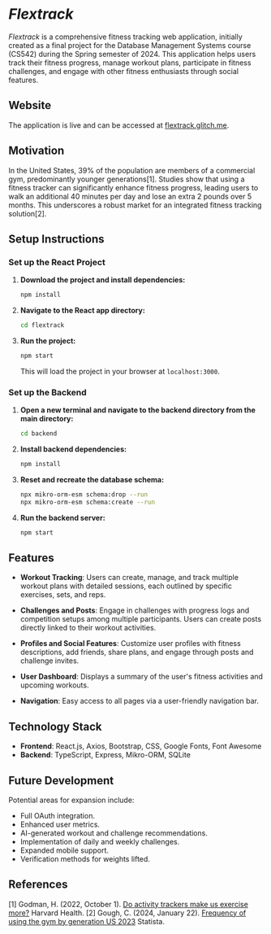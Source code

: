 # *Flextrack*

*Flextrack* is a comprehensive fitness tracking web application, initially created as a final project for the Database Management Systems course (CS542) during the Spring semester of 2024. This application helps users track their fitness progress, manage workout plans, participate in fitness challenges, and engage with other fitness enthusiasts through social features.

## Website

The application is live and can be accessed at [flextrack.glitch.me](http://flextrack.glitch.me).

## Motivation

In the United States, 39% of the population are members of a commercial gym, predominantly younger generations[1]. Studies show that using a fitness tracker can significantly enhance fitness progress, leading users to walk an additional 40 minutes per day and lose an extra 2 pounds over 5 months. This underscores a robust market for an integrated fitness tracking solution[2].

## Setup Instructions

### Set up the React Project

1. **Download the project and install dependencies:**
   ```bash
   npm install
   ```

2. **Navigate to the React app directory:**
   ```bash
   cd flextrack
   ```

3. **Run the project:**
   ```bash
   npm start
   ```
   This will load the project in your browser at `localhost:3000`.

### Set up the Backend

1. **Open a new terminal and navigate to the backend directory from the main directory:**
   ```bash
   cd backend
   ```

2. **Install backend dependencies:**
   ```bash
   npm install
   ```

3. **Reset and recreate the database schema:**
   ```bash
   npx mikro-orm-esm schema:drop --run
   npx mikro-orm-esm schema:create --run
   ```

4. **Run the backend server:**
   ```bash
   npm start
   ```

## Features

- **Workout Tracking**: Users can create, manage, and track multiple workout plans with detailed sessions, each outlined by specific exercises, sets, and reps.

- **Challenges and Posts**: Engage in challenges with progress logs and competition setups among multiple participants. Users can create posts directly linked to their workout activities.

- **Profiles and Social Features**: Customize user profiles with fitness descriptions, add friends, share plans, and engage through posts and challenge invites.

- **User Dashboard**: Displays a summary of the user's fitness activities and upcoming workouts.

- **Navigation**: Easy access to all pages via a user-friendly navigation bar.

## Technology Stack

- **Frontend**: React.js, Axios, Bootstrap, CSS, Google Fonts, Font Awesome
- **Backend**: TypeScript, Express, Mikro-ORM, SQLite

## Future Development

Potential areas for expansion include:
- Full OAuth integration.
- Enhanced user metrics.
- AI-generated workout and challenge recommendations.
- Implementation of daily and weekly challenges.
- Expanded mobile support.
- Verification methods for weights lifted.

## References

[1] Godman, H. (2022, October 1). [Do activity trackers make us exercise more?](https://www.health.harvard.edu/exercise-and-fitness/do-activity-trackers-make-us-exercise-more) Harvard Health.
[2] Gough, C. (2024, January 22). [Frequency of using the gym by generation US 2023](https://www.statista.com/statistics/1445818/generational-share-workout-gym/) Statista.
